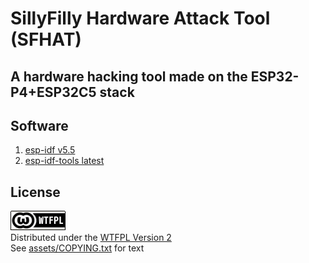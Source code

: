 # SillyFilly Hardware Attack Tool (SFHAT)
## A hardware hacking tool made on the ESP32-P4+ESP32C5 stack

## Software
1. [esp-idf v5.5](https://github.com/espressif/esp-idf/tree/release/v5.5)
2. [esp-idf-tools latest](https://github.com/PrincessPi3/esp-idf-tools)

## License
 [![WTFPL](assets/wtfpl/wtfpl-badge-1.png)](http://www.wtfpl.net/)  
Distributed under the [WTFPL Version 2](http://www.wtfpl.net/)  
See [assets/COPYING.txt](assets/wtfpl/COPYING.txt) for text  

